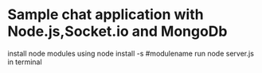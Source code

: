 # Sample chat application with Node.js,Socket.io and MongoDb
install node modules using node install -s #modulename
run node server.js in terminal 
